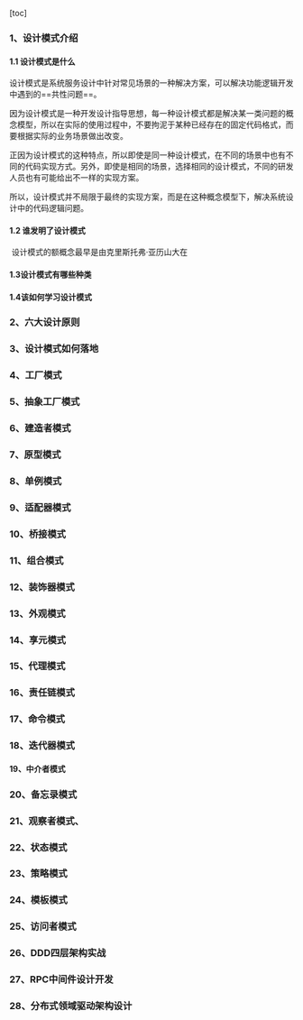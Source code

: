 [toc]

### 1、设计模式介绍

#### 1.1 设计模式是什么

​		设计模式是系统服务设计中针对常见场景的一种解决方案，可以解决功能逻辑开发中遇到的==共性问题==。

​		因为设计模式是一种开发设计指导思想，每一种设计模式都是解决某一类问题的概念模型，所以在实际的使用过程中，不要拘泥于某种已经存在的固定代码格式，而要根据实际的业务场景做出改变。

​		正因为设计模式的这种特点，所以即使是同一种设计模式，在不同的场景中也有不同的代码实现方式。另外，即使是相同的场景，选择相同的设计模式，不同的研发人员也有可能给出不一样的实现方案。

​		所以，设计模式并不局限于最终的实现方案，而是在这种概念模型下，解决系统设计中的代码逻辑问题。

#### 1.2 谁发明了设计模式

​		设计模式的额概念最早是由克里斯托弗·亚历山大在

#### 1.3设计模式有哪些种类

#### 1.4该如何学习设计模式

### 2、六大设计原则

### 3、设计模式如何落地

### 4、工厂模式

### 5、抽象工厂模式

### 6、建造者模式

### 7、原型模式

### 8、单例模式

### 9、适配器模式

### 10、桥接模式

### 11、组合模式

### 12、装饰器模式

### 13、外观模式

### 14、享元模式

### 15、代理模式

### 16、责任链模式

### 17、命令模式

### 18、迭代器模式

#### 19、中介者模式

### 20、备忘录模式

### 21、观察者模式、

### 22、状态模式

### 23、策略模式

### 24、模板模式

### 25、访问者模式

### 26、DDD四层架构实战

### 27、RPC中间件设计开发

### 28、分布式领域驱动架构设计